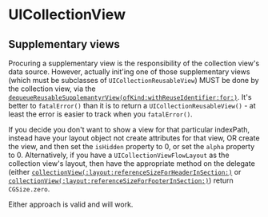 # UICollectionView

## Supplementary views

Procuring a supplementary view is the responsibility of the collection view's data source. However, actually init'ing one of those supplementary views (which must be subclasses of `UICollectionReusableView`) MUST be done by the collection view, via the [`dequeueReusableSupplemantyrView(ofKind:withReuseIdentifier:for:)`](https://developer.apple.com/documentation/uikit/uicollectionview/1618068-dequeuereusablesupplementaryview). It's better to `fatalError()` than it is to return a `UICollectionReusableView()` - at least the error is easier to track when you `fatalError()`.

If you decide you don't want to show a view for that particular indexPath, instead have your layout object not create attributes for that view, OR create the view, and then set the `isHidden` property to 0, or set the `alpha` property to 0. Alternatively, if you have a `UICollectionViewFlowLayout` as the collection view's layout, then have the appropriate method on the delegate (either [`collectionView(:layout:referenceSizeForHeaderInSection:)`](https://developer.apple.com/documentation/uikit/uicollectionviewdelegateflowlayout/1617702-collectionview) or [`collectionView(:layout:referenceSizeForFooterInSection:)`](https://developer.apple.com/documentation/uikit/uicollectionviewdelegateflowlayout/1617713-collectionview)) return `CGSize.zero`.

Either approach is valid and will work.
